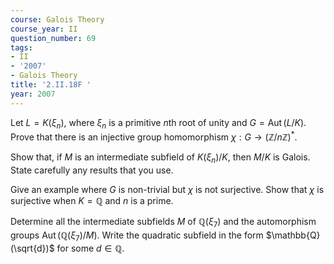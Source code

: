 ```yaml
---
course: Galois Theory
course_year: II
question_number: 69
tags:
- II
- '2007'
- Galois Theory
title: '2.II.18F '
year: 2007
---
```



Let $L=K\left(\xi_{n}\right)$, where $\xi_{n}$ is a primitive $n$th root of unity and $G=\operatorname{Aut}(L / K)$. Prove that there is an injective group homomorphism $\chi: G \rightarrow(\mathbb{Z} / n \mathbb{Z})^{*}$.

Show that, if $M$ is an intermediate subfield of $K\left(\xi_{n}\right) / K$, then $M / K$ is Galois. State carefully any results that you use.

Give an example where $G$ is non-trivial but $\chi$ is not surjective. Show that $\chi$ is surjective when $K=\mathbb{Q}$ and $n$ is a prime.

Determine all the intermediate subfields $M$ of $\mathbb{Q}\left(\xi_{7}\right)$ and the automorphism groups $\operatorname{Aut}\left(\mathbb{Q}\left(\xi_{7}\right) / M\right)$. Write the quadratic subfield in the form $\mathbb{Q}(\sqrt{d})$ for some $d \in \mathbb{Q}$.